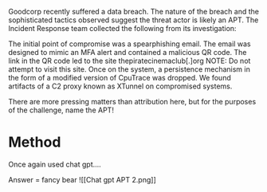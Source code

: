 Goodcorp recently suffered a data breach. The nature of the breach and the sophisticated tactics observed suggest the threat actor is likely an APT. The Incident Response team collected the following from its investigation:

The initial point of compromise was a spearphishing email.
The email was designed to mimic an MFA alert and contained a malicious QR code.
The link in the QR code led to the site thepiratecinemaclub[.]org NOTE: Do not attempt to visit this site.
Once on the system, a persistence mechanism in the form of a modified version of CpuTrace was dropped.
We found artifacts of a C2 proxy known as XTunnel on compromised systems.

There are more pressing matters than attribution here, but for the purposes of the challenge, name the APT!

# Method

Once again used chat gpt….

Answer = fancy bear
![[Chat gpt APT 2.png]]


